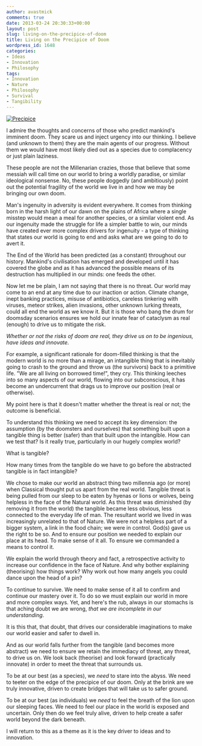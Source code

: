 ```yaml
---
author: avastmick
comments: true
date: 2013-03-24 20:30:33+00:00
layout: post
slug: living-on-the-precipice-of-doom
title: Living on the Precipice of Doom
wordpress_id: 1648
categories:
- Ideas
- Innovation
- Philosophy
tags:
- Innovation
- Nature
- Philosophy
- Survival
- Tangibility
---
```


[![Precipice](http://avastmick.files.wordpress.com/2013/03/muybridge1.jpg)](http://avastmick.files.wordpress.com/2013/03/muybridge1.jpg)


I admire the thoughts and concerns of those who predict mankind's imminent doom. They scare us and inject urgency into our thinking. I believe (and unknown to them) they are the main agents of our progress. Without them we would have most likely died out as a species due to complacency or just plain laziness.

These people are not the Millenarian crazies, those that believe that some messiah will call time on our world to bring a worldly paradise, or similar ideological nonsense. No, these people doggedly (and ambitiously) point out the potential fragility of the world we live in and how we may be bringing our own doom.

Man's ingenuity in adversity is evident everywhere. It comes from thinking born in the harsh light of our dawn on the plains of Africa where a single misstep would mean a meal for another species, or a similar violent end. As our ingenuity made the struggle for life a simpler battle to win, our minds have created ever more complex drivers for ingenuity - a type of thinking that states our world is going to end and asks what are we going to do to avert it.

The End of the World has been predicted (as a constant) throughout our history. Mankind's civilisation has emerged and developed until it has covered the globe and as it has advanced the possible means of its destruction has multiplied in our minds: one feeds the other.

Now let me be plain, I am not saying that there is no threat. Our world may come to an end at any time due to our inaction or action. Climate change, inept banking practices, misuse of antibiotics, careless tinkering with viruses, meteor strikes, alien invasions, other unknown lurking threats, could all end the world as we know it. But it is those who bang the drum for doomsday scenarios ensures we hold our innate fear of cataclysm as real (enough) to drive us to mitigate the risk.

_Whether or not the risks of doom are real, they drive us on to be ingenious, have ideas and innovate._

For example, a significant rationale for doom-filled thinking is that the modern world is no more than a mirage, an intangible thing that is inevitably going to crash to the ground and throw us (the survivors) back to a primitive life. "We are all living on borrowed time!", they cry. This thinking leeches into so many aspects of our world, flowing into our subconscious, it has become an undercurrent that drags us to improve our position (real or otherwise).

My point here is that it doesn't matter whether the threat is real or not; the outcome is beneficial.

To understand this thinking we need to accept its key dimension: the assumption (by the doomsters and ourselves) that something built upon a tangible thing is better (safer) than that built upon the intangible. How can we test that? Is it really true, particularly in our hugely complex world?

What is tangible?

How many times from the tangible do we have to go before the abstracted tangible is in fact intangible?

We chose to make our world an abstract thing two millennia ago (or more) when Classical thought put us apart from the real world. Tangible threat is being pulled from our sleep to be eaten by hyenas or lions or wolves, being helpless in the face of the Natural world. As this threat was diminished (by removing it from the world) the tangible became less obvious, less connected to the everyday life of man. The resultant world we lived in was increasingly unrelated to that of Nature. We were not a helpless part of a bigger system, a link in the food chain; we were in control. God(s) gave us the right to be so. And to ensure our position we needed to explain our place at its head. To make sense of it all. To ensure we commanded a means to control it.

We explain the world through theory and fact, a retrospective activity to increase our confidence in the face of Nature. And why bother explaining (theorising) how things work? Why work out how many angels you could dance upon the head of a pin?

To continue to survive. We need to make sense of it all to confirm and continue our mastery over it. To do so we must explain our world in more and more complex ways. Yet, and here's the rub, always in our stomachs is that aching doubt we are wrong, _that we are incomplete in our understanding_.

It is this that, that doubt, that drives our considerable imaginations to make our world easier and safer to dwell in.

And as our world falls further from the tangible (and becomes more abstract) we need to ensure we retain the immediacy of threat, any threat, to drive us on. We look back (theorise) and look forward (practically innovate) in order to meet the threat that surrounds us.

To be at our best (as a species), we _need_ to stare into the abyss. We need to teeter on the edge of the precipice of our doom. Only at the brink are we truly innovative, driven to create bridges that will take us to safer ground.

To be at our best (as individuals) we _need_ to feel the breath of the lion upon our sleeping faces. We need to feel our place in the world is exposed and uncertain. Only then do we feel truly alive, driven to help create a safer world beyond the dark beneath.

I will return to this as a theme as it is the key driver to ideas and to innovation.
